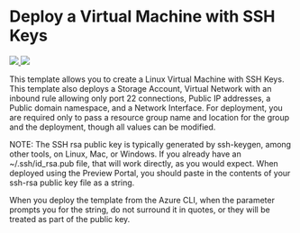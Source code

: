 # Deploy a Virtual Machine with SSH Keys

<a href="https://portal.azure.com/#create/Microsoft.Template/uri/https%3A%2F%2Fraw.githubusercontent.com%2FobservaInc%2Fazure-quickstart-templates%2Fmaster%2F101-vm-sshkey-with-docker%2Fazuredeploy.json" target="_blank">
    <img src="http://azuredeploy.net/deploybutton.png"/>
</a>
<a href="http://armviz.io/#/?load=https%3A%2F%2Fraw.githubusercontent.com%2FobservaInc%2Fazure-quickstart-templates%2Fmaster%2F101-vm-sshkey-with-docker%2Fazuredeploy.json" target="_blank">
    <img src="http://armviz.io/visualizebutton.png"/>
</a>

This template allows you to create a Linux Virtual Machine with SSH Keys. This template also deploys a Storage Account, Virtual Network with an inbound rule allowing only port 22 connections, Public IP addresses, a Public domain namespace, and a Network Interface. For deployment, you are required only to pass a resource group name and location for the group and the deployment, though all values can be modified.

NOTE: The SSH rsa public key is typically generated by ssh-keygen, among other tools, on Linux, Mac, or Windows. If you already have an ~/.ssh/id_rsa.pub file, that will work directly, as you would expect. When deployed using the Preview Portal, you should paste in the contents of your ssh-rsa public key file as a string.

When you deploy the template from the Azure CLI, when the parameter prompts you for the string, do not surround it in quotes, or they will be treated as part of the public key.
